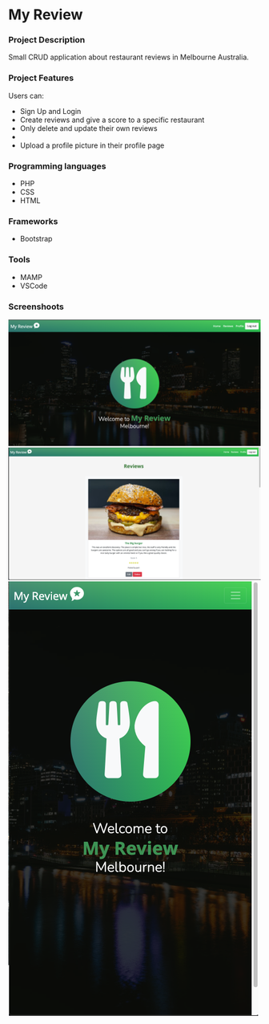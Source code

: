 <h1>My Review</h1>

<h3>Project Description</h3>
Small CRUD application about restaurant reviews in Melbourne Australia.

<h3>Project Features </h3>

Users can:

<ul>
    <li>Sign Up and Login</li>
    <li>Create reviews and give a score to a specific restaurant</li>
    <li>Only delete and update their own reviews</li>
    <li></li>
    <li>Upload a profile picture in their profile page</li>
</ul>

<h3>Programming languages</h3>
<ul>
    <li>PHP</li>
    <li>CSS</li>
    <li>HTML</li> 
</ul>

<h3>Frameworks</h3>
<ul>
    <li>Bootstrap</li>
</ul>

<h3>Tools</h3>
<ul>
    <li>MAMP</li>
    <li>VSCode</li>
</ul>

<h3>Screenshoots</h3>
<img src="https://github.com/pamelaposada/my-review/blob/main/screenshoots/my-review-1.png" alt="home page">

<img src="https://github.com/pamelaposada/my-review/blob/main/screenshoots/my-review-2.png" alt="review">

<img src="https://github.com/pamelaposada/my-review/blob/main/screenshoots/my-review-3.png" alt="home">

